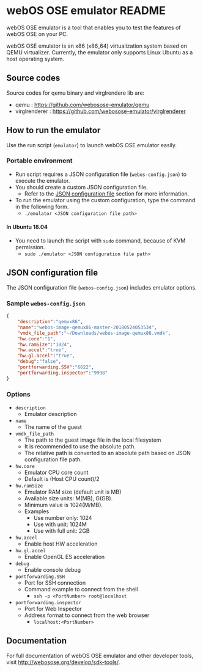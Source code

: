 # webOS OSE emulator README

webOS OSE emulator is a tool that enables you to test the features of webOS OSE on your PC.

webOS OSE emulator is an x86 (x86_64) virtualization system based on QEMU virtualizer. Currently, the emulator only supports Linux Ubuntu as a host operating system.

## Source codes
Source codes for qemu binary and virglrendere lib are:
* qemu : https://github.com/webosose-emulator/qemu
* virglrenderer : https://github.com/webosose-emulator/virglrenderer

## How to run the emulator

Use the run script (`emulator`) to launch webOS OSE emulator easily.

### Portable environment

* Run script requires a JSON configuration file (`webos-config.json`) to execute the emulator.
* You should create a custom JSON configuration file.
    * Refer to the [JSON configuration file](#json-configuration-file) section for more information.
* To run the emulator using the custom configuration, type the command in the following form.
    * `./emulator <JSON configuration file path>`

#### In Ubuntu 18.04

* You need to launch the script with `sudo` command, because of KVM permission.
    * `sudo ./emulator <JSON configuration file path>`

## JSON configuration file

The JSON configuration file (`webos-config.json`) includes emulator options.

### Sample `webos-config.json`

```json
{
    "description":"qemux86",
    "name":"webos-image-qemux86-master-20180524053534",
    "vmdk_file_path":"~/Downloads/webos-image-qemux86.vmdk",
    "hw.core":"1",
    "hw.ramSize":"1024",
    "hw.accel":"true",
    "hw.gl.accel":"true",
    "debug":"false",
    "portforwarding.SSH":"6622",
    "portforwarding.inspector":"9998"
}
```

### Options

* `description`
    * Emulator description
* `name`
    * The name of the guest
* `vmdk_file_path`
    * The path to the guest image file in the local filesystem
    * It is recommended to use the absolute path.
    * The relative path is converted to an absolute path based on JSON configuration file path.
* `hw.core`
    * Emulator CPU core count
    * Default is (Host CPU count)/2
* `hw.ramSize`
    * Emulator RAM size (default unit is MB)
    * Available size units: M(MB), G(GB).
    * Minimum value is 1024(M/MB).
    * Examples
        * Use number only: 1024
        * Use with unit: 1024M
        * Use with full unit: 2GB
* `hw.accel`
    * Enable host HW acceleration
* `hw.gl.accel`
    * Enable OpenGL ES acceleration
* `debug`
    * Enable console debug
* `portforwarding.SSH`
    * Port for SSH connection
    * Command example to connect from the shell
        * `ssh -p <PortNumber> root@localhost`
* `portforwarding.inspector`
    * Port for Web Inspector
    * Address format to connect from the web browser
        * `localhost:<PortNumber>`

## Documentation

For full documentation of webOS OSE emulator and other developer tools, visit http://webosose.org/develop/sdk-tools/.
